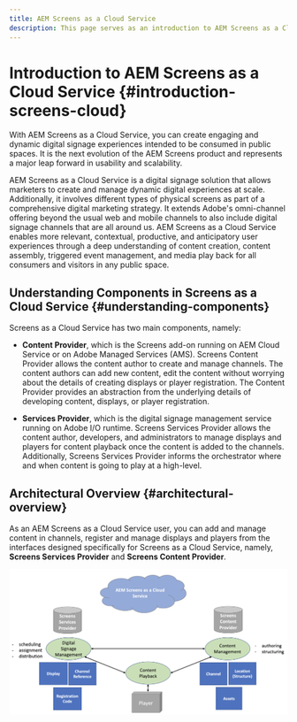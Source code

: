 ```yaml
---
title: AEM Screens as a Cloud Service
description: This page serves as an introduction to AEM Screens as a Cloud Service.
---
```


# Introduction to AEM Screens as a Cloud Service {#introduction-screens-cloud}

With AEM Screens as a Cloud Service, you can create engaging and dynamic digital signage experiences intended to be consumed in public spaces. It is the next evolution of the AEM Screens product and represents a major leap forward in usability and scalability. 

AEM Screens as a Cloud Service is a digital signage solution that allows marketers to create and manage dynamic digital experiences at scale. Additionally, it involves different types of physical screens as part of a comprehensive digital marketing strategy. It extends Adobe's omni-channel offering beyond the usual web and mobile channels to also include digital signage channels that are all around us. AEM Screens as a Cloud Service enables more relevant, contextual, productive, and anticipatory user experiences through a deep understanding of content creation, content assembly, triggered event management, and media play back for all consumers and visitors in any public space.

## Understanding Components in Screens as a Cloud Service {#understanding-components}

Screens as a Cloud Service has two main components, namely:

* **Content Provider**, which is the Screens add-on running on AEM Cloud Service or on Adobe Managed Services (AMS). Screens Content Provider allows the content author to create and manage channels. The content authors can add new content, edit the content without worrying about the details of creating displays or player registration. The Content Provider provides an abstraction from the underlying details of developing content, displays, or player registration. 

* **Services Provider**, which is the digital signage management service running on Adobe I/O runtime. Screens Services Provider allows the content author, developers, and administrators to manage displays and players for content playback once the content is added to the channels. Additionally, Screens Services Provider informs the orchestrator where and when content is going to play at a high-level.


## Architectural Overview {#architectural-overview}

As an AEM Screens as a Cloud Service user, you can add and manage content in channels, register and manage displays and players from the interfaces designed specifically for Screens as a Cloud Service, namely, **Screens Services Provider** and **Screens Content Provider**.

![image](/help/screens-cloud/assets/architecture-screenscloud.png)

